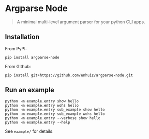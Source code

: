 # Argparse Node

> A minimal multi-level argument parser for your python CLI apps.

## Installation

From PyPI:

```
pip install argparse-node
```

From Github:

```
pip install git+https://github.com/enhuiz/argparse-node.git
```

## Run an example

```
python -m example.entry show hello
python -m example.entry wohs hello
python -m example.entry sub_example show hello
python -m example.entry sub_example wohs hello
python -m example.entry --verbose show hello
python -m example.entry --help
```

See `example/` for details.
